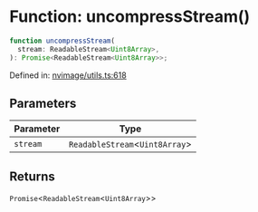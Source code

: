 # Function: uncompressStream()

```ts
function uncompressStream(
  stream: ReadableStream<Uint8Array>,
): Promise<ReadableStream<Uint8Array>>;
```

Defined in: [nvimage/utils.ts:618](https://github.com/thewtex/niivue/blob/main/packages/niivue/src/nvimage/utils.ts#L618)

## Parameters

| Parameter | Type                             |
| --------- | -------------------------------- |
| `stream`  | `ReadableStream`\<`Uint8Array`\> |

## Returns

`Promise`\<`ReadableStream`\<`Uint8Array`\>\>

